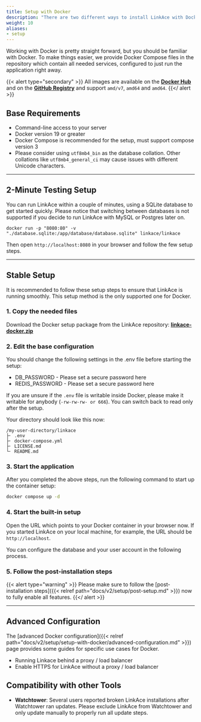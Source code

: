 ```yaml
---
title: Setup with Docker
description: "There are two different ways to install LinkAce with Docker: one container that contains both the application and a web server, and LinkAce as a stand-alone container with a separate web server."
weight: 10
aliases:
- setup
---
```


Working with Docker is pretty straight forward, but you should be familiar with Docker. To make things easier, we provide Docker Compose files in the repository which contain all needed services, configured to just run the application right away.

{{< alert type="secondary" >}}
All images are available on the [**Docker Hub**](https://hub.docker.com/r/linkace/linkace) and on the [**GitHub Registry**](https://github.com/Kovah/LinkAce/pkgs/container/linkace) and support `amd/v7`, `amd64` and `amd64`.
{{</ alert >}}

## Base Requirements

* Command-line access to your server
* Docker version 19 or greater
* Docker Compose is recommended for the setup, must support compose version 3
* Please consider using `utf8mb4_bin` as the database collation. Other collations like `utf8mb4_general_ci` may cause issues with different Unicode characters.

---

## 2-Minute Testing Setup

You can run LinkAce within a couple of minutes, using a SQLite database to get started quickly. Please notice that switching between databases is not supported if you decide to run LinkAce with MySQL or Postgres later on.

```
docker run -p "8080:80" -v "./database.sqlite:/app/database/database.sqlite" linkace/linkace
```

Then open `http://localhost:8080` in your browser and follow the few setup steps.

---

## Stable Setup

It is recommended to follow these setup steps to ensure that LinkAce is running smoothly. This setup method is the only supported one for Docker. 

### 1. Copy the needed files

Download the Docker setup package from the LinkAce repository: [**linkace-docker.zip**](https://github.com/Kovah/LinkAce/releases/latest)

### 2. Edit the base configuration

You should change the following settings in the .env file before starting the setup:

* DB_PASSWORD - Please set a secure password here
* REDIS_PASSWORD - Please set a secure password here

If you are unsure if the `.env` file is writable inside Docker, please make it writable for anybody (`-rw-rw-rw- or 666`). You can switch back to read only after the setup.

Your directory should look like this now:

```
/my-user-directory/linkace
├╴ .env
├╴ docker-compose.yml
├╴ LICENSE.md
└╴ README.md
```

### 3. Start the application

After you completed the above steps, run the following command to start up the container setup:

```bash
docker compose up -d
```


### 4. Start the built-in setup

Open the URL which points to your Docker container in your browser now. If you started LinkAce on your local machine, for example, the URL should be `http://localhost`.

You can configure the database and your user account in the following process.


### 5. Follow the post-installation steps

{{< alert type="warning" >}}
Please make sure to follow the [post-installation steps]({{< relref path="docs/v2/setup/post-setup.md" >}}) now to fully enable all features.
{{</ alert >}}


---


## Advanced Configuration

The [advanced Docker configuration]({{< relref path="docs/v2/setup/setup-with-docker/advanced-configuration.md" >}}) page provides some guides for specific use cases for Docker.

- Running Linkace behind a proxy / load balancer
- Enable HTTPS for LinkAce without a proxy / load balancer


## Compatibility with other Tools

- **Watchtower**: Several users reported broken LinkAce installations after Watchtower ran updates. Please exclude LinkAce from Watchtower and only update manually to properly run all update steps.

